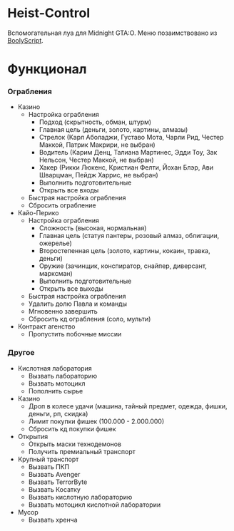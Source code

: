 # Heist-Control
Вспомогательная луа для Midnight GTA:O. Меню позаимствовано из [BoolyScript](https://midnight.im/threads/7220/).

# Функционал
### Ограбления
- Казино
  - Настройка ограбления
    - Подход (скрытность, обман, штурм)
    - Главная цель (деньги, золото, картины, алмазы)
    - Стрелок (Карл Аболаджи, Густаво Мота, Чарли Рид, Честер Маккой, Патрик Макрири, не выбран)
    - Водитель (Карим Денц, Талиана Мартинес, Эдди Тоу, Зак Нельсон, Честер Маккой, не выбран)
    - Хакер (Рикки Люкенс, Кристиан Фелти, Йохан Блэр, Ави Шварцман, Пейдж Харрис, не выбран)
    - Выполнить подготовительные
    - Открыть все входы
  - Быстрая настройка ограбления
  - Сбросить ограбление
- Кайо-Перико
  - Настройка ограбления
    - Сложность (высокая, нормальная)
    - Главная цель (статуя пантеры, розовый алмаз, облигации, ожерелье)
    - Второстепенная цель (золото, картины, кокаин, травка, деньги)
    - Оружие (зачинщик, конспиратор, снайпер, диверсант, марксман)
    - Выполнить подготовительные
    - Открыть все выходы
  - Быстрая настройка ограбления
  - Удалить долю Павла и команды
  - Мгновенно завершить
  - Сбросить кд ограбления (соло, мульти)
- Контракт агенство
  - Пропустить побочные миссии
### Другое
- Кислотная лаборатория
  - Вызвать лабораторию
  - Вызвать мотоцикл
  - Пополнить сырье
- Казино
  - Дроп в колесе удачи (машина, тайный предмет, одежда, фишки, деньги, рп, скидка)
  - Лимит покупки фишек (100.000 - 2.000.000)
  - Сбросить кд покупки фишек
- Открытия
  - Открыть маски технодемонов
  - Получить премиальный транспорт
- Крупный транспорт
  - Вызвать ПКП
  - Вызвать Avenger
  - Вызвать TerrorByte
  - Вызвать Косатку
  - Вызвать кислотную лабораторию
  - Вызвать мотоцикл кислотной лаборатории
- Мусор
  - Вызвать хренча 
